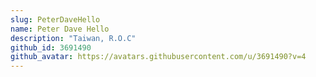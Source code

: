 ```yaml
---
slug: PeterDaveHello
name: Peter Dave Hello
description: "Taiwan, R.O.C"
github_id: 3691490
github_avatar: https://avatars.githubusercontent.com/u/3691490?v=4
---
```



